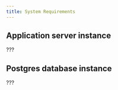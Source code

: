 ```yaml
---
title: System Requirements
---
```


## Application server instance

???

## Postgres database instance

???
